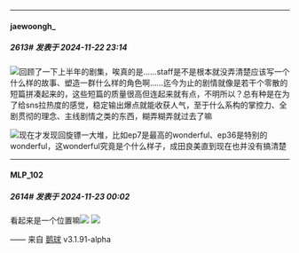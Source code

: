 ﻿
*****

####  jaewoongh_  
##### 2613#       发表于 2024-11-22 23:14

<img src="https://static.saraba1st.com/image/smiley/face2017/003.png" referrerpolicy="no-referrer">回顾了一下上半年的剧集，唉真的是……staff是不是根本就没弄清楚应该写一个什么样的故事、塑造一群什么样的角色啊……迄今为止的剧情就像是若干个零散的短篇拼凑起来的，这些短篇的质量很高但连起来就有点，不明所以？总有种是在为了给sns拉热度的感觉，稳定输出爆点就能收获人气，至于什么系构的掌控力、全剧贯彻的理念、主线剧情之类的东西，糊弄糊弄就过去了嘛

<img src="https://static.saraba1st.com/image/smiley/face2017/068.png" referrerpolicy="no-referrer">现在才发现回旋镖一大堆，比如ep7是最高的wonderful、ep36是特别的wonderful，这wonderful究竟是个什么样子，成田良美直到现在也并没有搞清楚


*****

####  MLP_102  
##### 2614#       发表于 2024-11-23 00:02

看起来是一个位置嘛<img src="https://p.sda1.dev/20/b07cf3ef8aec3c9cae1917f183be9657/image.jpg" referrerpolicy="no-referrer">
<img src="https://p.sda1.dev/20/0bc869d3a30f45a1d13037a0821e38f2/image.jpg" referrerpolicy="no-referrer">

—— 来自 [鹅球](https://www.pgyer.com/xfPejhuq) v3.1.91-alpha

